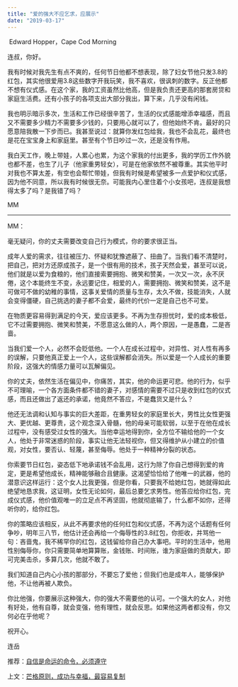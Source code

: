 ```yaml
---
title: "爱的强大不应乞求，应展示"
date: "2019-03-17"
---
```


 Edward Hopper，Cape Cod Morning

  

连叔，你好。

我有时候对我先生有点不爽的，任何节日他都不想表现，除了妇女节他只发3.8的红包，其实他很爱用3.8这些数字开我玩笑，我不喜欢，很讽刺的数字。反正他都不想有仪式感。在这个家，我的工资虽然比他高，但是我负责还更高的那套房贷和家庭生活费。还有小孩子的各项支出大部分我出，算下来，几乎没有闲钱。

我也明示暗示多次，生活和工作已经很辛苦了，生活的仪式感能增添幸福感，而且又不需要多少精力不需要多少钱的，只要用心就可以了，但他始终不肯。最好的只愿意陪我散一下步而已。我甚至说过：就算你发红包给我，我也不会乱花，最终也是花在宝宝身上和家庭里。甚至有个节日吵过一次，还是没有作用。

我白天工作，晚上带娃，人累心也累，为这个家我的付出更多，我的学历工作外貌也都不差，也生了儿子（他家重男轻女），可是在他家依然不被尊重。其实他平时对我也不算太差，有空也会帮忙带娃，但我有时候是希望被多一点爱护和仪式感，因为他不同意，所以我有时候很无奈。可能我内心里住着个小女孩吧，连叔是我想得太多了吗？是我错了吗？

MM

  

* * *

MM：

毫无疑问，你的丈夫需要改变自己行为模式，你的要求很正当。

成年人爱的需求，往往被压力、怀疑和犹豫遮蔽了、扭曲了。当我们看不清楚时，把自己，把对方还原成孩子，是一个很有用的技术，孩子天然会爱，甚至可以说，他们就是以爱为食粮的，他们直接索要拥抱、微笑和赞美，一次又一次，永不厌倦，这个本能终生不变，永远要记住，相爱的人，需要拥抱、微笑和赞美，这不是可做可不做的幼稚的事情，这事关爱情的质量与生存，太久不做，技能消失，人就会变得僵硬，自己挑选的妻子都不会爱，最终的代价一定是自己也不可爱。

在物质更容易得到满足的今天，爱应该更多。不再为生存担忧时，爱的成本极低，它不过需要拥抱、微笑和赞美，不愿意这么做的人，两个原因，一是愚蠢，二是吝啬。

当我们爱一个人，必然不会贬低他。一个人在成长过程中，对异性、对人性有再多的误解，只要他真正爱上一个人，这些误解都会消失。所以爱是一个人成长的重要阶段，这强大的情感力量可以瓦解偏见。

你的丈夫，依然生活在偏见中，你痛苦，其实，他的命运更可悲。他的行为，似乎不可理喻，一个各方面条件都不错的妻子，对感情的需要不过只是收到红包的仪式感，而且还做出了返还的承诺，他竟然不答应，不是蠢货又是什么？

他还无法调和认知与事实的巨大差距，在重男轻女的家庭里长大，男性比女性更强大、更优越、更尊贵，这个观念深入骨髓，他的母亲可能软弱，以至于在他在成长过程中，没有感受过女性的强大。当他幸运地得到你，全方位不输给他的一个女人，他处于非常迷惑的阶段，事实让他无法轻视你，但又得维护从小建立的价值观，对女性，要否认、轻蔑，甚至侮辱。他处于一种精神分裂的状态。

你索要节日红包，姿态低下地承诺钱不会乱用，这行为除了你自己想得到爱的肯定，更是希望他成长，精神能够融合且健康。这渴望恰恰给了他唯一的武器，他的潜意识这样运行：这个女人比我更强，但是你看，只要我不给她红包，她就得如此绝望地恳求我，这证明，女性无论如何，最后总要乞求男性。他答应给你红包，完成仪式感，他价值观唯一的立足点不再坚固，他就彻底输了，什么都不如你，还得听你的，给你红包。

你的策略应该相反，从此不再要求他的任何红包和仪式感，不再为这个话题有任何争吵，明年三八节，他估计还会再给一个侮辱性的3.8红包，你拒收，并骂他一句：吝啬鬼，我不稀罕你的红包，这钱留给你自己办大事吧。平时的生活中，他用性别侮辱你，你只需要简单地算算账，金钱账、时间账，谁为家庭做的贡献大，即可完美击杀，多算几次，他就不敢了。

  

我们知道自己内心小孩的那部分，不要忘了爱他；但我们也是成年人，能够保护他，不让他再被人欺负。

你比他强，你要展示这种强大，你的强大不需要他的认可。一个强大的女人，对他有好处，他有自尊，就会变强，他有理性，就会反思。如果他这两者都没有，你又何必在乎他呢？

祝开心。

连岳

  

推荐：[自信是命运的命令，必须遵守](http://mp.weixin.qq.com/s?__biz=MjM5NDU0Mjk2MQ==&mid=2651632826&idx=1&sn=3c1d5796ef25c3becae50fcfeb57f93f&chksm=bd7e30a48a09b9b217c844c13d3e7c7a6d9b750d9f51d5f9b17cabf20066e28327eeb235b54f&scene=21#wechat_redirect)  

上文：[芒格原则，成功与幸福，最容易复制](http://mp.weixin.qq.com/s?__biz=MjM5NDU0Mjk2MQ==&mid=2651632890&idx=1&sn=c577746d8c4a886c4c08986df4ad53a5&chksm=bd7e30e48a09b9f219ffd9c76d9a001bfe5cbb5455a01025378894ae85f8fced5cd950561863&scene=21#wechat_redirect)
